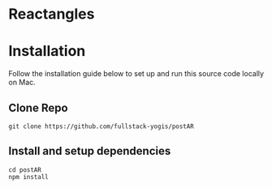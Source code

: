 # Reactangles

# Installation

Follow the installation guide below to set up and run this source code locally on Mac.

## Clone Repo

```
git clone https://github.com/fullstack-yogis/postAR
```

## Install and setup dependencies

```
cd postAR
npm install
```
